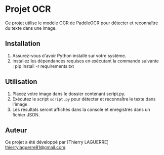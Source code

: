 # Projet OCR

Ce projet utilise le modèle OCR de PaddleOCR pour détecter et reconnaître du texte dans une image.

## Installation

1. Assurez-vous d'avoir Python installé sur votre système.
2. Installez les dépendances requises en exécutant la commande suivante :
      pip install -r requirements.txt

## Utilisation

1. Placez votre image dans le dossier contenant script.py.
2. Exécutez le script `script.py` pour détecter et reconnaître le texte dans l'image.
3. Les résultats seront affichés dans la console et enregistrés dans un fichier JSON.

## Auteur

Ce projet a été développé par [Thierry LAGUERRE] <thierrylaguerre81@gmail.com>.
